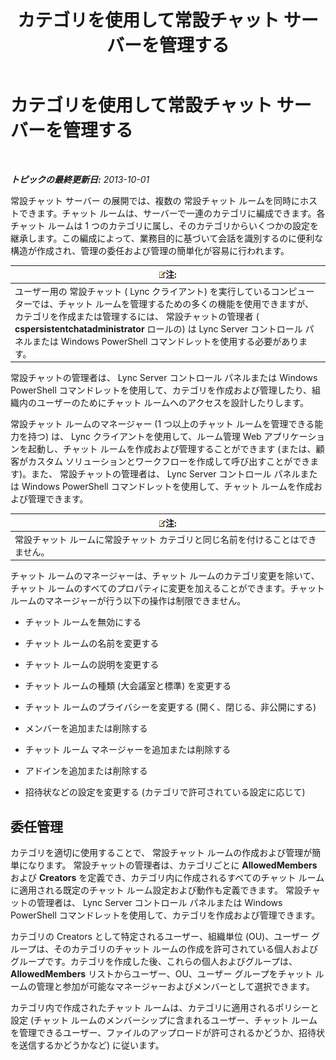 ﻿---
title: カテゴリを使用して常設チャット サーバーを管理する
TOCTitle: カテゴリを使用して常設チャット サーバーを管理する
ms:assetid: dfcb3ad1-da90-467e-b08c-f4e68673b7b5
ms:mtpsurl: https://technet.microsoft.com/ja-jp/library/Gg398988(v=OCS.15)
ms:contentKeyID: 48273879
ms.date: 05/19/2016
mtps_version: v=OCS.15
ms.translationtype: HT
---

# カテゴリを使用して常設チャット サーバーを管理する

 

_**トピックの最終更新日:** 2013-10-01_

常設チャット サーバー の展開では、複数の 常設チャット ルームを同時にホストできます。チャット ルームは、サーバーで一連のカテゴリに編成できます。各チャット ルームは 1 つのカテゴリに属し、そのカテゴリからいくつかの設定を継承します。この編成によって、業務目的に基づいて会話を識別するのに便利な構造が作成され、管理の委任および管理の簡単化が容易に行われます。

<table>
<thead>
<tr class="header">
<th><img src="images/Gg412781.note(OCS.15).gif" title="note" alt="note" />注:</th>
</tr>
</thead>
<tbody>
<tr class="odd">
<td>ユーザー用の 常設チャット ( Lync クライアント) を実行しているコンピューターでは、チャット ルームを管理するための多くの機能を使用できますが、カテゴリを作成または管理するには、 常設チャットの管理者 ( <strong>cspersistentchatadministrator</strong> ロールの) は Lync Server コントロール パネルまたは Windows PowerShell コマンドレットを使用する必要があります。</td>
</tr>
</tbody>
</table>


常設チャットの管理者は、 Lync Server コントロール パネルまたは Windows PowerShell コマンドレットを使用して、カテゴリを作成および管理したり、組織内のユーザーのためにチャット ルームへのアクセスを設計したりします。

常設チャット ルームのマネージャー (1 つ以上のチャット ルームを管理できる能力を持つ) は、 Lync クライアントを使用して、ルーム管理 Web アプリケーションを起動し、チャット ルームを作成および管理することができます (または、顧客がカスタム ソリューションとワークフローを作成して呼び出すことができます)。また、 常設チャットの管理者は、 Lync Server コントロール パネルまたは Windows PowerShell コマンドレットを使用して、チャット ルームを作成および管理できます。

<table>
<thead>
<tr class="header">
<th><img src="images/Gg412781.note(OCS.15).gif" title="note" alt="note" />注:</th>
</tr>
</thead>
<tbody>
<tr class="odd">
<td>常設チャット ルームに常設チャット カテゴリと同じ名前を付けることはできません。</td>
</tr>
</tbody>
</table>


チャット ルームのマネージャーは、チャット ルームのカテゴリ変更を除いて、チャット ルームのすべてのプロパティに変更を加えることができます。チャット ルームのマネージャーが行う以下の操作は制限できません。

  - チャット ルームを無効にする

  - チャット ルームの名前を変更する

  - チャット ルームの説明を変更する

  - チャット ルームの種類 (大会議室と標準) を変更する

  - チャット ルームのプライバシーを変更する (開く、閉じる、非公開にする)

  - メンバーを追加または削除する

  - チャット ルーム マネージャーを追加または削除する

  - アドインを追加または削除する

  - 招待状などの設定を変更する (カテゴリで許可されている設定に応じて)

## 委任管理

カテゴリを適切に使用することで、 常設チャット ルームの作成および管理が簡単になります。 常設チャットの管理者は、カテゴリごとに **AllowedMembers** および **Creators** を定義でき、カテゴリ内に作成されるすべてのチャット ルームに適用される既定のチャット ルーム設定および動作も定義できます。 常設チャットの管理者は、 Lync Server コントロール パネルまたは Windows PowerShell コマンドレットを使用して、カテゴリを作成および管理できます。

カテゴリの Creators として特定されるユーザー、組織単位 (OU)、ユーザー グループは、そのカテゴリのチャット ルームの作成を許可されている個人およびグループです。カテゴリを作成した後、これらの個人およびグループは、 **AllowedMembers** リストからユーザー、OU、ユーザー グループをチャット ルームの管理と参加が可能なマネージャーおよびメンバーとして選択できます。

カテゴリ内で作成されたチャット ルームは、カテゴリに適用されるポリシーと設定 (チャット ルームのメンバーシップに含まれるユーザー、チャット ルームを管理できるユーザー、ファイルのアップロードが許可されるかどうか、招待状を送信するかどうかなど) に従います。

